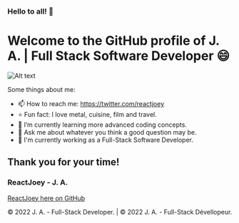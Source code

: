 ### Hello to all! 👋

# Welcome to the GitHub profile of J. A. | Full Stack Software Developer 😄

![Alt text](https://avatars.githubusercontent.com/u/46306007?v=4 "ReactJoey hero banner with text containing: 'Follow ReactJoey on Twitter!'")

Some things about me:

- 📫 How to reach me: https://twitter.com/reactjoey
- ⭐ Fun fact: I love metal, cuisine, film and travel.
- 🌱 I’m currently learning more advanced coding concepts.
- 💬 Ask me about whatever you think a good question may be.
- 🔭 I'm currently working as a Full-Stack Software Developer.

## Thank you for your time!
### ReactJoey - J. A.
[ReactJoey here on GitHub](https://github.com/ReactJoey)

© 2022 J. A. - Full-Stack Developer. | © 2022 J. A. - Full-Stack Dévellopeur.
